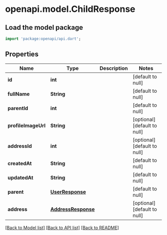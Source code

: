 # openapi.model.ChildResponse

## Load the model package
```dart
import 'package:openapi/api.dart';
```

## Properties
Name | Type | Description | Notes
------------ | ------------- | ------------- | -------------
**id** | **int** |  | [default to null]
**fullName** | **String** |  | [default to null]
**parentId** | **int** |  | [default to null]
**profileImageUrl** | **String** |  | [optional] [default to null]
**addressId** | **int** |  | [optional] [default to null]
**createdAt** | **String** |  | [default to null]
**updatedAt** | **String** |  | [default to null]
**parent** | [**UserResponse**](UserResponse.md) |  | [default to null]
**address** | [**AddressResponse**](AddressResponse.md) |  | [optional] [default to null]

[[Back to Model list]](../README.md#documentation-for-models) [[Back to API list]](../README.md#documentation-for-api-endpoints) [[Back to README]](../README.md)


